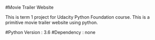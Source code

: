 #Movie Trailer Website

This is term 1 project for Udacity Python Foundation course. This is a primitive movie trailer website using python.

#Python Version : 3.6
#Dependency : none 
